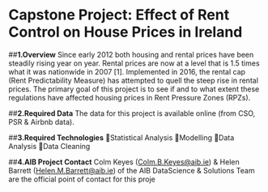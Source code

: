# Capstone Project: Effect of Rent Control on House Prices in Ireland

##**1.Overview**
Since early 2012 both housing and rental prices have been steadily rising year on year. Rental prices are now at a level that is 1.5 times what it was nationwide in 2007 [1]. Implemented in 2016, the rental cap (Rent Predictability Measure) has attempted to quell the steep rise in rental prices. The primary goal of this project is to see if and to what extent these regulations have affected housing prices in Rent Pressure Zones (RPZs). 

##**2.Required Data**
The data for this project is available online (from CSO, PSR & Airbnb data).

##**3.Required Technologies**
 Statistical Analysis 
 Modelling
 Data Analysis
 Data Cleaning
 
 ##**4.AIB Project Contact**
 Colm Keyes (Colm.B.Keyes@aib.ie) & Helen Barrett (Helen.M.Barrett@aib.ie) of the AIB DataScience & Solutions Team are the official point   of contact for this proje
